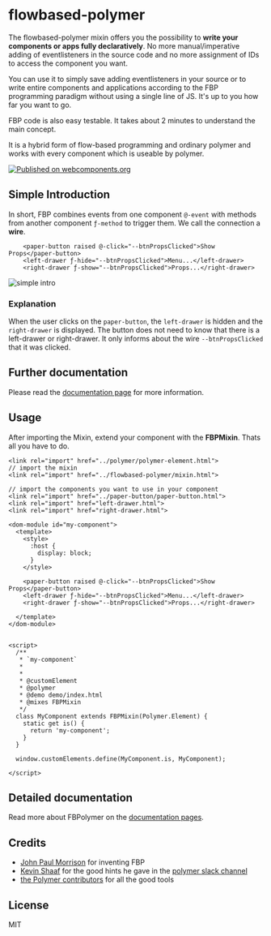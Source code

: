 # flowbased-polymer

The flowbased-polymer mixin offers you the possibility to **write your components or apps fully declaratively**. No more manual/imperative adding of eventlisteners in the source code and no more assignment of IDs to access the component you want.

You can use it to simply save adding eventlisteners in your source or to write entire components and applications according to the FBP programming paradigm without using a single line of JS. It's up to you how far you want to go.

FBP code is also easy testable. It takes about 2 minutes to understand the main concept.

It is a hybrid form of flow-based programming and ordinary polymer and works with every component which is useable by polymer.


[![Published on webcomponents.org](https://img.shields.io/badge/webcomponents.org-published-blue.svg)](https://www.webcomponents.org/element/veith/flowbased-polymer)

## Simple Introduction
In short, FBP combines events from one component `@-event` with methods from another component `ƒ-method` to trigger them. We call the connection a **wire**.

```
    <paper-button raised @-click="--btnPropsClicked">Show Props</paper-button>
    <left-drawer ƒ-hide="--btnPropsClicked">Menu...</left-drawer>
    <right-drawer ƒ-show="--btnPropsClicked">Props...</right-drawer>
```

![simple intro](https://veith.github.io/flowbased-polymer/images/short-intro.png)

### Explanation
When the user clicks on the `paper-button`, the `left-drawer` is hidden and the `right-drawer` is displayed.
The button does not need to know that there is a left-drawer or right-drawer. It only informs about the wire `--btnPropsClicked` that it was clicked.





## Further documentation
Please read the [documentation page](https://veith.github.io/flowbased-polymer/) for more information.



## Usage
After importing the Mixin, extend your component with the **FBPMixin**. Thats all you have to do.


```
<link rel="import" href="../polymer/polymer-element.html">
// import the mixin
<link rel="import" href="../flowbased-polymer/mixin.html">

// import the components you want to use in your component
<link rel="import" href="../paper-button/paper-button.html">
<link rel="import" href="left-drawer.html">
<link rel="import" href="right-drawer.html">

<dom-module id="my-component">
  <template>
    <style>
      :host {
        display: block;
      }
    </style>

    <paper-button raised @-click="--btnPropsClicked">Show Props</paper-button>
    <left-drawer ƒ-hide="--btnPropsClicked">Menu...</left-drawer>
    <right-drawer ƒ-show="--btnPropsClicked">Props...</right-drawer>

  </template>
</dom-module>


<script>
  /**
   * `my-component`
   *
   *
   * @customElement
   * @polymer
   * @demo demo/index.html
   * @mixes FBPMixin
   */
  class MyComponent extends FBPMixin(Polymer.Element) {
    static get is() {
      return 'my-component';
    }
  }

  window.customElements.define(MyComponent.is, MyComponent);

</script>
```

## Detailed documentation
Read more about FBPolymer on the  [documentation pages](https://veith.github.io/flowbased-polymer/).




## Credits

* [John Paul Morrison](http://www.jpaulmorrison.com/) for inventing FBP
* [Kevin Shaaf](https://github.com/kevinpschaaf) for the good hints he gave in the [polymer slack channel](polymer.slack.com)
* [the Polymer contributors](https://github.com/orgs/Polymer/people) for all the good tools

## License

MIT

